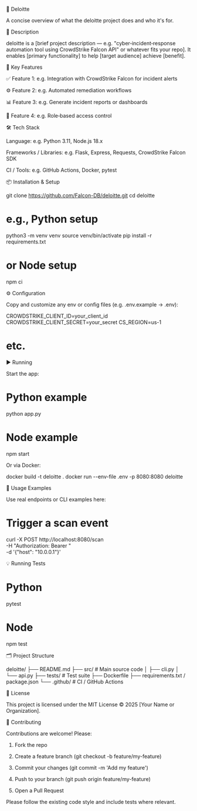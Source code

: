 🦅 Deloitte

A concise overview of what the deloitte project does and who it's for.

🚀 Description

deloitte is a [brief project description — e.g. "cyber‑incident‑response automation tool using CrowdStrike Falcon API" or whatever fits your repo].
It enables [primary functionality] to help [target audience] achieve [benefit].

🔧 Key Features

✅ Feature 1: e.g. Integration with CrowdStrike Falcon for incident alerts

⚙ Feature 2: e.g. Automated remediation workflows

📊 Feature 3: e.g. Generate incident reports or dashboards

🔐 Feature 4: e.g. Role‑based access control


🛠 Tech Stack

Language: e.g. Python 3.11, Node.js 18.x

Frameworks / Libraries: e.g. Flask, Express, Requests, CrowdStrike Falcon SDK

CI / Tools: e.g. GitHub Actions, Docker, pytest


📦 Installation & Setup

git clone https://github.com/Falcon-DB/deloitte.git
cd deloitte

# e.g., Python setup
python3 -m venv venv
source venv/bin/activate
pip install -r requirements.txt

# or Node setup
npm ci

⚙ Configuration

Copy and customize any env or config files (e.g. .env.example → .env):

CROWDSTRIKE_CLIENT_ID=your_client_id
CROWDSTRIKE_CLIENT_SECRET=your_secret
CS_REGION=us-1
# etc.

▶ Running

Start the app:

# Python example
python app.py

# Node example
npm start

Or via Docker:

docker build -t deloitte .
docker run --env-file .env -p 8080:8080 deloitte

🧪 Usage Examples

Use real endpoints or CLI examples here:

# Trigger a scan event
curl -X POST http://localhost:8080/scan \
  -H "Authorization: Bearer <token>" \
  -d '{"host": "10.0.0.1"}'

💡 Running Tests

# Python
pytest

# Node
npm test

🗂 Project Structure

deloitte/
├── README.md
├── src/                # Main source code
│   ├── cli.py
│   └── api.py
├── tests/              # Test suite
├── Dockerfile
├── requirements.txt / package.json
└── .github/            # CI / GitHub Actions

📄 License

This project is licensed under the MIT License © 2025 [Your Name or Organization].

🤝 Contributing

Contributions are welcome! Please:

1. Fork the repo


2. Create a feature branch (git checkout -b feature/my-feature)


3. Commit your changes (git commit -m 'Add my feature')


4. Push to your branch (git push origin feature/my-feature)


5. Open a Pull Request



Please follow the existing code style and include tests where relevant.
